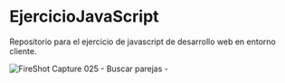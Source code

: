 # EjercicioJavaScript
Repositorio para el ejercicio de javascript de desarrollo web en entorno cliente.

![FireShot Capture 025 - Buscar parejas - ](https://github.com/user-attachments/assets/bc82c4cf-7b97-4c50-bf32-add340ce3e42)
